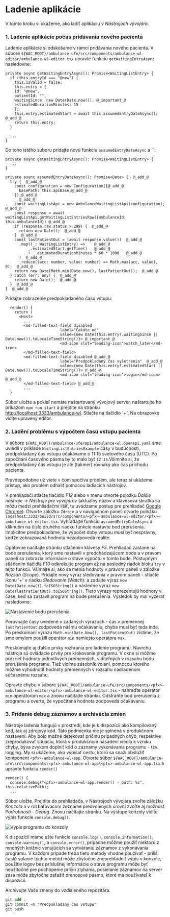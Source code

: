 # Ladenie aplikácie

V tomto kroku si ukážeme, ako ladiť aplikáciu v _Nástrojoch vývojára_.

### 1. Ladenie aplikácie počas pridávania nového pacienta

Ladenie aplikácie si odskúšame v rámci pridávania nového pacienta. V súbore `${WAC_ROOT}/ambulance-ufe/src/components/ambulance-wl-editor/ambulance-wl-editor.tsx` upravte funkciu `getWaitingEntryAsync` nasledovne:

```tsx
private async getWaitingEntryAsync(): Promise<WaitingListEntry> {
  if (this.entryId === "@new") {
    this.isValid = false;
    this.entry = {
    id: "@new",
    patientId: "",
    waitingSince: new Date(Date.now()), @_important_@
    estimatedDurationMinutes: 15
    };
    this.entry.estimatedStart = await this.assumedEntryDateAsync(); @_add_@
    return this.entry;
  }

  ...
}
```

Do toho istého súboru pridajte novú funkciu `assumedEntryDateAsync` a ``:
```tsx
private async getWaitingEntryAsync(): Promise<WaitingListEntry> {
  ...
}

private async assumedEntryDateAsync(): Promise<Date> {  @_add_@
  try {  @_add_@
    const configuration = new Configuration({@_add_@
      basePath: this.apiBase,@_add_@
    });@_add_@
      @_add_@
    const waitingListApi = new AmbulanceWaitingListApi(configuration); @_add_@
    const response = await waitingListApi.getWaitingListEntriesRaw({ambulanceId: this.ambulanceId}) @_add_@
    if (response.raw.status > 299) {  @_add_@
      return new Date();  @_add_@
    }  @_add_@
    const lastPatientOut = (await response.value())  @_add_@
      .map((_: WaitingListEntry) =>    @_add_@
          _.estimatedStart.getTime()   @_add_@
          + _.estimatedDurationMinutes * 60 * 1000   @_add_@
      )  @_add_@
      .reduce((acc: number, value: number) => Math.max(acc, value), 0);  @_add_@
    return new Date(Math.min(Date.now(), lastPatientOut));  @_add_@
  } catch (err: any) {  @_add_@
    return new Date();  @_add_@
  }  @_add_@
}  @_add_@
```

Pridajte zobrazenie predpokladaného času vstupu:

```tsx
  render() {
    return (
      <Host>
        ...
        <md-filled-text-field disabled
                        label="Čakáte od" 
                        value={new Date(this.entry?.waitingSince || Date.now()).toLocaleTimeString()}> @_important_@
                        <md-icon slot="leading-icon">watch_later</md-icon>
        </md-filled-text-field>
        <md-filled-text-field disabled @_add_@
                        label="Predpokladaný čas vyšetrenia"  @_add_@
                        value={new Date(this.entry?.estimatedStart || Date.now()).toLocaleTimeString()}> @_add_@
                        <md-icon slot="leading-icon">login</md-icon>  @_add_@
        </md-filled-text-field> @_add_@
        ...
  }
```

Súbor uložte a pokiaľ nemáte naštartovaný vývojový server, naštartujte ho príkazom
`npm run start` a prejdite na stránku [http://localhost:3333/ambulance-wl](http://localhost:3333/ambulance-wl). Stlačte na tlačidlo _'+'_.
Na obrazovke vidíte upravený editor.

### 2. Ladění problému s výpočtem času vstupu pacienta

V súbore `${WAC_ROOT}/ambulance-ufe/api/ambulance-wl.openapi.yaml` sme uviedli v príklade `WaitingListEntriesExample` časy v budúcnosti, predpokladaný čas vstupu očakávame o 11:15 svetového času (UTC). Po započítaní časového pásma by to malo byť `12:15`.Všimnite si, že predpokladaný čas vstupu je ale (takmer) rovnaký ako čas príchodu pacienta.

Pravdepodobne už viete v čom spočíva problém, ale teraz si ukážeme prístup, ako problém odhaliť pomocou ladiacich nástrojov.

V prehliadači stlačte tlačidlo _F12_ alebo v menu otvorte položku _Ďalšie nástroje -> Nástroje pre vývojárov_ (aktuálny názov a klávesová skratka sa môžu medzi prehliadačmi líšiť, tu uvádzame postup pre prehliadač [Google Chrome](https://www.google.com/chrome/)). Otvorte záložku `Zdroje`  a v navigačnom paneli otvorte položku `localhost:3333/build/src/components/<pfx>-ambulance-wl-editor/<pfx>-ambulance-wl-editor.tsx`. Vyhľadajte funkciu `assumedEntryDateAsync` a kliknutím na číslo druhého riadku funkcie nastavte bod prerušenia. Implicitne predpokladáme, že výpočet doby vstupu musí byť nesprávny, keďže zobrazovaná hodnota nezodpovedá realite.

Opätovne načítajte stránku stlačením klávesy _F5_. Prehliadač zastane na bode prerušenia, ktorý sme nastavili v predchádzajúcom bode a v pravom paneli sa zobrazia informácie o stave výpočtu v tomto bode. Postupným stláčaním tlačidla _F10_ odkrokujte program až na posledný riadok bloku `try` v tejto funkcii. Všímajte si, ako sa menia hodnoty v pravom paneli v záložke _Rozsah_ (_Scope_). Pridajte nový výraz sledovania v pravom paneli - stlačte ikonu '+' v riadku _Sledovanie_ (_Watch_): a zadajte výraz `new Date(Date.now()).toISOString()` a následne výraz `new Date(lastPatientOut).toISOString()`. Tieto výrazy reprezentujú hodnoty v čase, keď sa zastavil program na bode prerušenia. Výsledok by mal vyzerať nasledovne: 

![Nastavenie bodu prerušenia](./img/120-01-Debugging.png)

Porovnajte časy uvedené v zadaných výrazoch - čas v premennej `lastPatientOut` zodpovedá nášmu očakávaniu, chyba musí byť teda inde. Po preskúmaní výrazu `Math.min(Date.Now(), lastPatientOut)` zistíme, že sme omylom použili operátor `min` namiesto operátora `max`.

Preskúmajte aj ďalšie prvky rozhrania pre ladenie programu. Navrchu nástroja sú ovládacie prvky pre krokovanie programu. V okne si môžme prezrieť hodnoty jednotlivých premenných, viditeľných v rozsahu bodu prerušenia programu. Tiež vidíme zásobník volaní, pomocou ktorého môžme vyhodnotiť hodnoty premenných v rozsahu nadradenom súčasnému rozsahu.

Opravte chybu v súbore `${WAC_ROOT}/ambulance-ufe/src/components/<pfx>-ambulance-wl-editor/<pfx>-ambulance-wl-editor.tsx` - nahraďte operátor `min` operátorom `max` a znovu načítajte stránku. Odstráňte bod prerušenia z programu a overte, že vypočítaná hodnota zodpovedá očakávaniu.

### 3. Pridanie debug záznamov a archivácia zmien

Nástroje ladenia fungujú v prostredí, kde je k dispozícii ako kompilovaný kód, tak aj zdrojový kód. Táto podmienka nie je splnená v produkčnom nastavení. Aby bolo možné detekovať príčinu prípadných chýb, respektíve zreprodukovať situáciu, ktorá v produkčnom nasadení viedla k vzniku chyby, býva zvykom doplniť kód o záznamy vykonávania programu - tzv. logging. My si ukážeme, ako vypísať cestu, ktorú sa snaží obslúžiť komponent `<pfx>-ambulance-wl-app`. Otvorte súbor `${WAC_ROOT}/ambulance-ufe\src\components\<pfx>-ambulance-wl-app\<pfx>-ambulance-wl-app.tsx` a upravte funkciu `render()`

```tsx
render() {
  console.debug("<pfx>-ambulance-wl-app.render() - path: %s", this.relativePath);
  ...
```

Súbor uložte. Prejdite do prehliadača, v Nástrojoch vývojára zvoľte záložku _Konzola_ a v rozbaľovacom zozname predvolených úrovní zvoľte aj možnosť _Podrobnosti_ - _Debug_. Znovu načítajte stránku. Na výstupe konzoly vidíte výpis funkcie `console.debug()`.

![Výpis programu do konzoly](./img/120-02-ConsoleLog.png)

K dispozícii máme ešte funkcie `console.log()`, `console.information()`, `console.warning()`, a `console.error()`, prípadne môžme použiť niektorú z mnohých knižníc venujúcich sa vytváraniu záznamov z vykonávania programu. V každom prípade treba tieto metódy vhodne používať - príliš časté volanie týchto metód môže zbytočne zneprehľadniť výpis v konzole, použitie logov bez príslušnej informácie o stave programu môže byť neužitočné pre pochopenie príčin zlyhania, posielanie záznamov na server zasa môže zbytočne zaťažiť prenosové pásmo, ktoré má používateľ k dispozícii.

Archivujte Vaše zmeny do vzdialeného repozitára.

```ps
git add .
git commit -m "Predpokladaný čas vstupu"
git push
```

